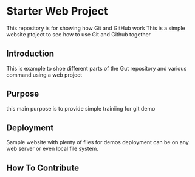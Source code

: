 # Starter Web Project

This repository is for showing how Git and GitHub work
This is a simple website ptoject to see how to use Git and Github together

## Introduction

This is example to shoe different parts of the Gut repository and various command using a web project
## Purpose

this main purpose is to provide simple trainiing for git demo
## Deployment


Sample website with plenty of files for demos
deployment can be on any web server or even local file system.

## How To Contribute

